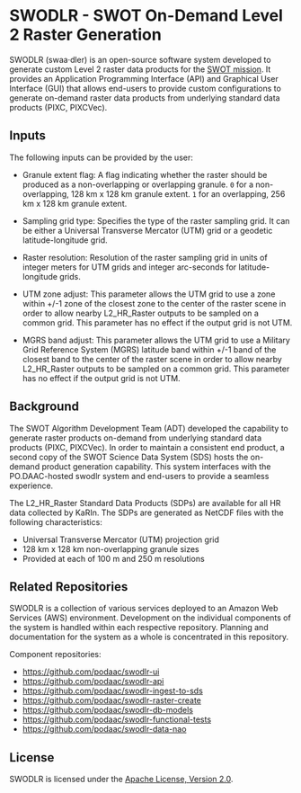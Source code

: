 # SWODLR - SWOT On-Demand Level 2 Raster Generation

SWODLR (swaa·dler) is an open-source software system developed to generate custom Level 2 raster data products for the [SWOT mission](https://swot.jpl.nasa.gov/). It provides an Application Programming Interface (API) and Graphical User Interface (GUI) that allows end-users to provide custom configurations to generate on-demand raster data products from underlying standard data products (PIXC, PIXCVec).

## Inputs

The following inputs can be provided by the user:

- Granule extent flag: A flag indicating whether the raster should be produced as a non-overlapping or overlapping granule. `0` for a non-overlapping, 128 km x 128 km granule extent. `1` for an overlapping, 256 km x 128 km granule extent.

- Sampling grid type: Specifies the type of the raster sampling grid. It can be either a Universal Transverse Mercator (UTM) grid or a geodetic latitude-longitude grid.

- Raster resolution: Resolution of the raster sampling grid in units of integer meters for UTM grids and integer arc-seconds for latitude-longitude grids.

- UTM zone adjust: This parameter allows the UTM grid to use a zone within +/-1 zone of the closest zone to the center of the raster scene in order to allow nearby L2_HR_Raster outputs to be sampled on a common grid. This parameter has no effect if the output grid is not UTM.

- MGRS band adjust: This parameter allows the UTM grid to use a Military Grid Reference System (MGRS) latitude band within +/-1 band of the closest band to the center of the raster scene in order to allow nearby L2_HR_Raster outputs to be sampled on a common grid. This parameter has no effect if the output grid is not UTM.

## Background

The SWOT Algorithm Development Team (ADT) developed the capability to generate raster products on-demand from underlying standard data products (PIXC, PIXCVec). In order to maintain a consistent end product, a second copy of the SWOT Science Data System (SDS) hosts the on-demand product generation capability. This system interfaces with the PO.DAAC-hosted swodlr system and end-users to provide a seamless experience.

The L2_HR_Raster Standard Data Products (SDPs) are available for all HR data collected by KaRIn. The SDPs are generated as NetCDF files with the following characteristics:

- Universal Transverse Mercator (UTM) projection grid
- 128 km x 128 km non-overlapping granule sizes
- Provided at each of 100 m and 250 m resolutions

## Related Repositories

SWODLR is a collection of various services deployed to an Amazon Web Services (AWS) environment. Development on the individual components of the system is handled within each respective repository. Planning and documentation for the system as a whole is concentrated in this repository.

Component repositories:
- https://github.com/podaac/swodlr-ui
- https://github.com/podaac/swodlr-api
- https://github.com/podaac/swodlr-ingest-to-sds
- https://github.com/podaac/swodlr-raster-create
- https://github.com/podaac/swodlr-db-models
- https://github.com/podaac/swodlr-functional-tests
- https://github.com/podaac/swodlr-data-nao

## License

SWODLR is licensed under the [Apache License, Version 2.0](https://www.apache.org/licenses/LICENSE-2.0).
